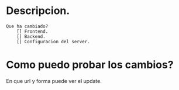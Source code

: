 # Descripcion.
    Que ha cambiado?
        [] Frontend.
        [] Backend.
        [] Configuracion del server.
# Como puedo probar los cambios?
En que url y forma puede ver el update.
        
